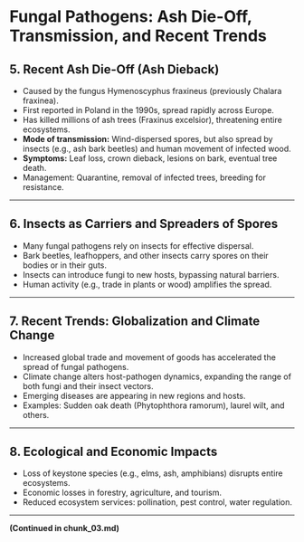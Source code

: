 # Fungal Pathogens: Ash Die-Off, Transmission, and Recent Trends

## 5. Recent Ash Die-Off (Ash Dieback)
- Caused by the fungus Hymenoscyphus fraxineus (previously Chalara fraxinea).
- First reported in Poland in the 1990s, spread rapidly across Europe.
- Has killed millions of ash trees (Fraxinus excelsior), threatening entire ecosystems.
- **Mode of transmission:** Wind-dispersed spores, but also spread by insects (e.g., ash bark beetles) and human movement of infected wood.
- **Symptoms:** Leaf loss, crown dieback, lesions on bark, eventual tree death.
- Management: Quarantine, removal of infected trees, breeding for resistance.

---

## 6. Insects as Carriers and Spreaders of Spores
- Many fungal pathogens rely on insects for effective dispersal.
- Bark beetles, leafhoppers, and other insects carry spores on their bodies or in their guts.
- Insects can introduce fungi to new hosts, bypassing natural barriers.
- Human activity (e.g., trade in plants or wood) amplifies the spread.

---

## 7. Recent Trends: Globalization and Climate Change
- Increased global trade and movement of goods has accelerated the spread of fungal pathogens.
- Climate change alters host-pathogen dynamics, expanding the range of both fungi and their insect vectors.
- Emerging diseases are appearing in new regions and hosts.
- Examples: Sudden oak death (Phytophthora ramorum), laurel wilt, and others.

---

## 8. Ecological and Economic Impacts
- Loss of keystone species (e.g., elms, ash, amphibians) disrupts entire ecosystems.
- Economic losses in forestry, agriculture, and tourism.
- Reduced ecosystem services: pollination, pest control, water regulation.

---

**(Continued in chunk_03.md)**
